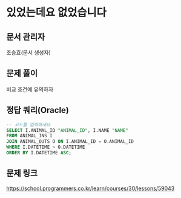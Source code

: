 # 있었는데요 없었습니다

## 문서 관리자

조승효(문서 생성자)

## 문제 풀이

비교 조건에 유의하자

## 정답 쿼리(Oracle)

```sql
-- 코드를 입력하세요
SELECT I.ANIMAL_ID "ANIMAL_ID", I.NAME "NAME"
FROM ANIMAL_INS I
JOIN ANIMAL_OUTS O ON I.ANIMAL_ID = O.ANIMAL_ID
WHERE I.DATETIME > O.DATETIME
ORDER BY I.DATETIME ASC;
```

## 문제 링크

https://school.programmers.co.kr/learn/courses/30/lessons/59043
